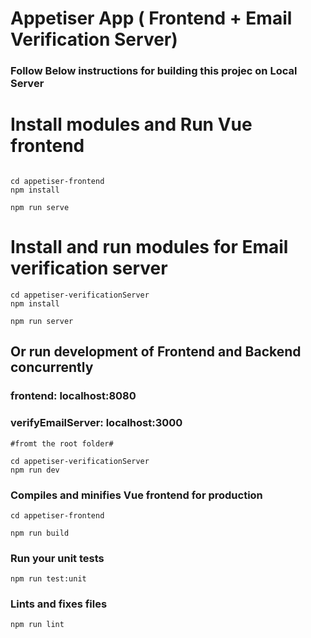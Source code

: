 # Appetiser App ( Frontend + Email Verification Server)

### Follow Below instructions for building this projec on Local Server

# Install modules and Run Vue frontend
```

cd appetiser-frontend
npm install

npm run serve

```
# Install and run modules for Email verification server
```
cd appetiser-verificationServer
npm install

npm run server

```

## Or run development of Frontend and Backend concurrently
### frontend: localhost:8080
### verifyEmailServer: localhost:3000
```
#fromt the root folder#

cd appetiser-verificationServer
npm run dev

```

### Compiles and minifies Vue frontend for production
```
cd appetiser-frontend

npm run build
```

### Run your unit tests
```
npm run test:unit
```

### Lints and fixes files
```
npm run lint
```



